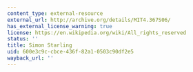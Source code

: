 ```yaml
---
content_type: external-resource
external_url: http://archive.org/details/MIT4.367S06/
has_external_license_warning: true
license: https://en.wikipedia.org/wiki/All_rights_reserved
status: ''
title: Simon Starling
uid: 600e3c9c-cbce-436f-82a1-0503c90df2e5
wayback_url: ''
---
```

